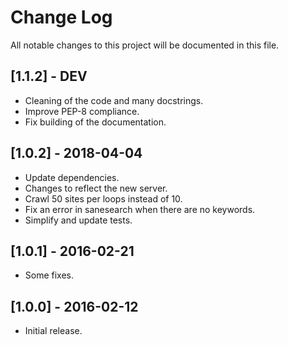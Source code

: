 # Change Log
All notable changes to this project will be documented in this file.

## [1.1.2] - DEV
- Cleaning of the code and many docstrings.
- Improve PEP-8 compliance.
- Fix building of the documentation.

## [1.0.2] - 2018-04-04
- Update dependencies.
- Changes to reflect the new server.
- Crawl 50 sites per loops instead of 10.
- Fix an error in sanesearch when there are no keywords.
- Simplify and update tests.

## [1.0.1] - 2016-02-21
- Some fixes.

## [1.0.0] - 2016-02-12

- Initial release.
